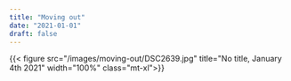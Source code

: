 ```yaml
---
title: "Moving out"
date: "2021-01-01"
draft: false
---
```


{{< figure src="/images/moving-out/DSC2639.jpg" title="No title, January 4th 2021" width="100%" class="mt-xl">}}
